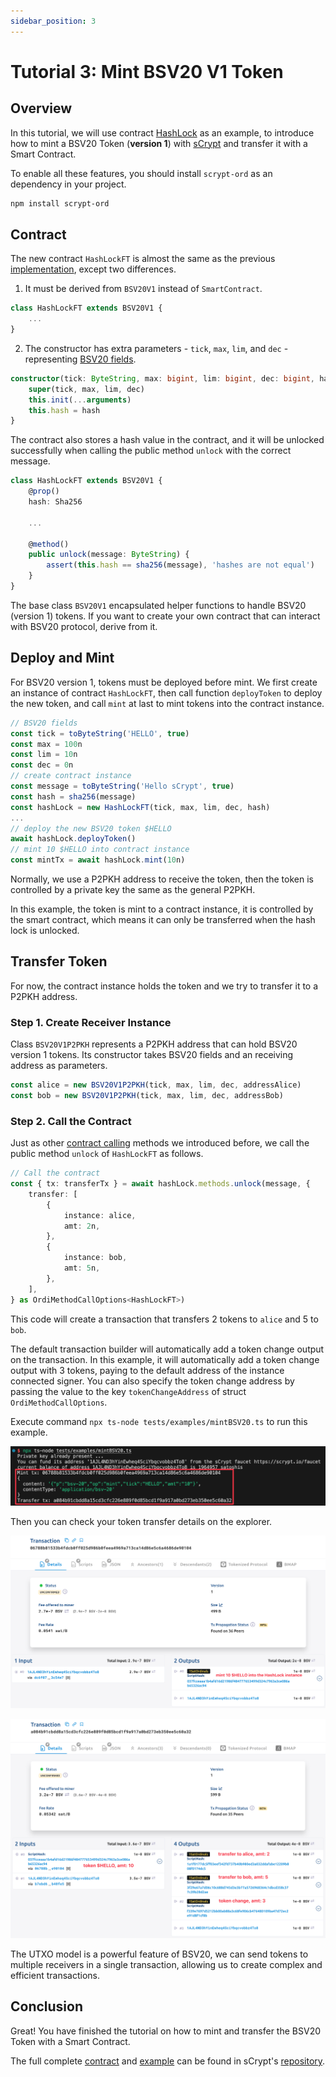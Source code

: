 ```yaml
---
sidebar_position: 3
---
```


# Tutorial 3: Mint BSV20 V1 Token

## Overview

In this tutorial, we will use contract [HashLock](https://github.com/sCrypt-Inc/boilerplate/blob/master/src/contracts/hashLock.ts) as an example, to introduce how to mint a BSV20 Token (**version 1**) with [sCrypt](https://scrypt.io/) and transfer it with a Smart Contract.

To enable all these features, you should install `scrypt-ord` as an dependency in your project.

```bash
npm install scrypt-ord
```

## Contract

The new contract `HashLockFT` is almost the same as the previous [implementation](https://github.com/sCrypt-Inc/boilerplate/blob/master/src/contracts/hashLock.ts), except two differences.

1. It must be derived from `BSV20V1` instead of `SmartContract`.

```ts
class HashLockFT extends BSV20V1 {
    ...
}
```

2. The constructor has extra parameters - `tick`, `max`, `lim`, and `dec` - representing [BSV20 fields](https://docs.1satordinals.com/bsv20#v1-deploy-first-is-first-mode-only).

```ts
constructor(tick: ByteString, max: bigint, lim: bigint, dec: bigint, hash: Sha256) {
    super(tick, max, lim, dec)
    this.init(...arguments)
    this.hash = hash
}
```

The contract also stores a hash value in the contract, and it will be unlocked successfully when calling the public method `unlock` with the correct message.

```ts
class HashLockFT extends BSV20V1 {
    @prop()
    hash: Sha256
    
    ...
    
    @method()
    public unlock(message: ByteString) {
        assert(this.hash == sha256(message), 'hashes are not equal')
    }
}
```

The base class `BSV20V1` encapsulated helper functions to handle BSV20 (version 1) tokens. If you want to create your own contract that can interact with BSV20 protocol, derive from it.

## Deploy and Mint

For BSV20 version 1, tokens must be deployed before mint. We first create an instance of contract `HashLockFT`, then call function `deployToken` to deploy the new token, and call `mint` at last to mint tokens into the contract instance.

```ts
// BSV20 fields
const tick = toByteString('HELLO', true)
const max = 100n
const lim = 10n
const dec = 0n
// create contract instance
const message = toByteString('Hello sCrypt', true)
const hash = sha256(message)
const hashLock = new HashLockFT(tick, max, lim, dec, hash)
...
// deploy the new BSV20 token $HELLO
await hashLock.deployToken()
// mint 10 $HELLO into contract instance
const mintTx = await hashLock.mint(10n)
```

Normally, we use a P2PKH address to receive the token, then the token is controlled by a private key the same as the general P2PKH.

In this example, the token is mint to a contract instance, it is controlled by the smart contract, which means it can only be transferred when the hash lock is unlocked.

## Transfer Token

For now, the contract instance holds the token and we try to transfer it to a P2PKH address.

### Step 1. Create Receiver Instance

Class `BSV20V1P2PKH` represents a P2PKH address that can hold BSV20 version 1 tokens. Its constructor takes BSV20 fields and an receiving address as parameters.

```ts
const alice = new BSV20V1P2PKH(tick, max, lim, dec, addressAlice)
const bob = new BSV20V1P2PKH(tick, max, lim, dec, addressBob)
```

### Step 2. Call the Contract

Just as other [contract calling](../../how-to-deploy-and-call-a-contract/how-to-deploy-and-call-a-contract.md#contract-call) methods we introduced before, we call the public method `unlock` of `HashLockFT` as follows.

```ts
// Call the contract
const { tx: transferTx } = await hashLock.methods.unlock(message, {
    transfer: [
        {
            instance: alice,
            amt: 2n,
        },
        {
            instance: bob,
            amt: 5n,
        },
    ],
} as OrdiMethodCallOptions<HashLockFT>)
```

This code will create a transaction that transfers 2 tokens to `alice` and 5 to `bob`.

The default transaction builder will automatically add a token change output on the transaction. In this example, it will automatically add a token change output with 3 tokens, paying to the default address of the instance connected signer. You can also specify the token change address by passing the value to the key `tokenChangeAddress` of struct `OrdiMethodCallOptions`.

Execute command `npx ts-node tests/examples/mintBSV20.ts` to run this example.

![](../../../static/img/mint-bsv20.png)

Then you can check your token transfer details on the explorer.

![](../../../static/img/mint-bsv20-mint-tx.png)

![](../../../static/img/mint-bsv20-transfer-tx.png)

The UTXO model is a powerful feature of BSV20, we can send tokens to multiple receivers in a single transaction, allowing us to create complex and efficient transactions.

## Conclusion

Great! You have finished the tutorial on how to mint and transfer the BSV20 Token with a Smart Contract.

The full complete [contract](https://github.com/sCrypt-Inc/scrypt-ord/blob/master/tests/contracts/hashLockFT.ts) and [example](https://github.com/sCrypt-Inc/scrypt-ord/blob/master/tests/examples/mintBSV20.ts) can be found in sCrypt's [repository](https://github.com/sCrypt-Inc/scrypt-ord).
